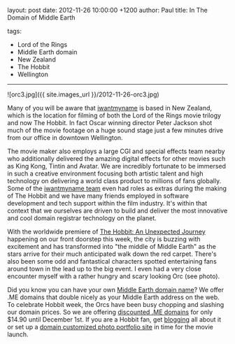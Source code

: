 layout: post
date: 2012-11-26 10:00:00 +1200
author: Paul
title: In The Domain of Middle Earth 

tags:
  - Lord of the Rings
  - Middle Earth domain
  - New Zealand
  - The Hobbit
  - Wellington

----

![orc3.jpg]({{ site.images_url }}/2012-11-26-orc3.jpg)

Many of you will be aware that [iwantmyname](https://iwantmyname.com/) is based in New Zealand, which is the location for filming of both the Lord of the Rings movie trilogy and now The Hobbit. In fact Oscar winning director Peter Jackson shot much of the movie footage on a huge sound stage just a few minutes drive from our office in downtown Wellington. 

The movie maker also employs a large CGI and special effects team nearby who additionally delivered the amazing digital effects for other movies such as King Kong, Tintin and Avatar. We are incredibly fortunate to be immersed in such a creative environment focusing both artistic talent and high technology on delivering a world class product to millions of fans globally. Some of the [iwantmyname team](https://iwantmyname.com/about)
 even had roles as extras during the making of The Hobbit and we have 
many friends employed in software development and tech support within 
the film industry. It's within that context that we ourselves are driven to build and deliver the most innovative and cool domain registrar technology on the planet. 

With the worldwide premiere of [The Hobbit: An Unexpected Journey](http://www.thehobbit.com/) happening on our front doorstep this week, the city is buzzing with excitement and has transformed into "the middle of Middle Earth" as the stars arrive for their much anticipated walk down the red carpet. There's also been some odd and fantastical characters spotted entertaining fans around town in the lead up to the big event. I even had a very close encounter myself with a rather hungry and scary looking Orc (see photo).

Did you know you can have your own [Middle Earth domain name](https://iwantmyname.com/domains/me-montenegrean-domain-name-registration-for-montenegro)? We offer .ME domains that double nicely as your Middle Earth address on the web. To celebrate Hobbit week, the Orcs have been busy chopping and slashing our domain prices. So we are offering [discounted .ME domains](https://iwantmyname.com/domains/me-montenegrean-domain-name-registration-for-montenegro) for only $14.90 until December 1st. If you are a Hobbit fan, get [blogging](https://iwantmyname.com/services/blog-hosting/) all about it or set up a [domain customized photo portfolio site](https://iwantmyname.com/services/portfolio-hosting/) in time for the movie launch.
